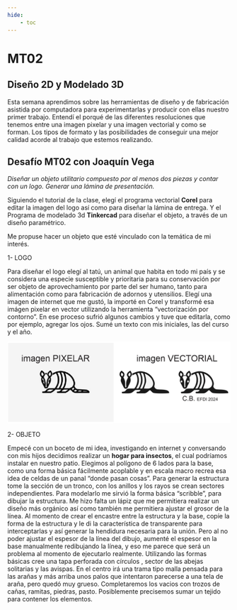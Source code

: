 ```yaml
---
hide:
    - toc
---
```


# MT02
## Diseño 2D y Modelado 3D

Esta semana aprendimos sobre las herramientas de diseño y de fabricación asistida por computadora para experimentarlas y producir con ellas nuestro primer trabajo.
Entendí el porqué de las diferentes resoluciones que  tenemos entre una imagen pixelar y una imagen vectorial y como se forman. Los tipos de formato y las posibilidades de conseguir una mejor calidad   acorde al trabajo que estemos realizando. 

## Desafío MT02 con Joaquín Vega
*Diseñar un objeto utilitario compuesto por al menos dos piezas y contar con un logo.*
*Generar una lámina de presentación.*

Siguiendo el tutorial de la clase, elegí el programa vectorial **Corel** para editar la imagen del logo así como para diseñar la lámina de entrega. Y el Programa de modelado 3d **Tinkercad** para diseñar el objeto, a través de un diseño paramétrico.

Me propuse hacer un objeto que esté vinculado con la temática de mi interés.

1- LOGO

Para diseñar el logo elegí al tatú, un animal  que habita en todo mi país y  se considera una especie susceptible y prioritaria para su conservación por ser objeto de aprovechamiento por parte del ser humano, tanto para alimentación como para fabricación de adornos y utensilios.
Elegí una imagen de internet que me gustó, la importé en Corel y transformé esa imágen pixelar en vector utilizando la herramienta “vectorización por contorno”. En ese proceso  sufrió algunos cambios y tuve que editarla, como por ejemplo,  agregar los ojos. Sumé  un texto con mis iniciales, las del curso y el año. 

![](../images/MT02/LOGO.PNG)

2- OBJETO

Empecé con un boceto de mi idea, investigando en internet y conversando con mis hijos decidimos realizar un **hogar para insectos**, el cual podríamos instalar en nuestro patio. Elegimos al polígono de 6 lados para la base, como una forma básica fácilmente acoplable y en escala macro recrea esa idea de celdas de un panal “donde pasan cosas”. Para generar  la estructura tome la sección de un tronco, con los anillos y los rayos se crean sectores independientes. Para modelarlo  me sirvió la forma básica “scribble”, para dibujar la estructura. Me hizo falta un lápiz que me permitiera realizar un diseño más orgánico así como también me permitiera ajustar el grosor de la línea.  Al momento de crear el encastre entre la estructura y la base, copíe la forma de la estructura y le di la característica de transparente para interceptarlas y así generar la hendidura necesaria para la unión.  Pero al no poder ajustar el espesor de la línea del dibujo, aumenté el espesor en la base manualmente  redibujando la línea, y eso me parece que será un problema al momento de ejecutarlo realmente.
Utilizando las formas básicas cree una tapa perforada con círculos , sector de las abejas solitarias y las avispas. En el centro irá una trama tipo malla pensada para las arañas y más arriba unos palos que intentaron parecerse a una tela de araña, pero quedó muy grueso. Completaremos los vacios con trozos de cañas, ramitas, piedras, pasto. Posiblemente precisemos sumar un tejido para contener los elementos. 

